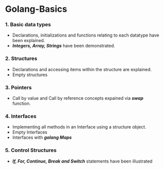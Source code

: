 # Golang-Basics<br>
### 1. Basic data types
* Declarations, initializations and functions relating to each datatype have been explained.
* ***Integers, Array, Strings*** have been demonstrated.

### 2. Structures
* Declarations and accessing items within the structure are explained.
* Empty structures

### 3. Pointers
* Call by value and Call by reference concepts expained via ***swap*** function.

### 4. Interfaces
* Implementing all methods in an Interface using a structure object.
* Empty Interfaces
* Interfaces with ***golang Maps***

### 5. Control Structures
* ***If, For, Continue, Break and Switch*** statements have been illustrated
